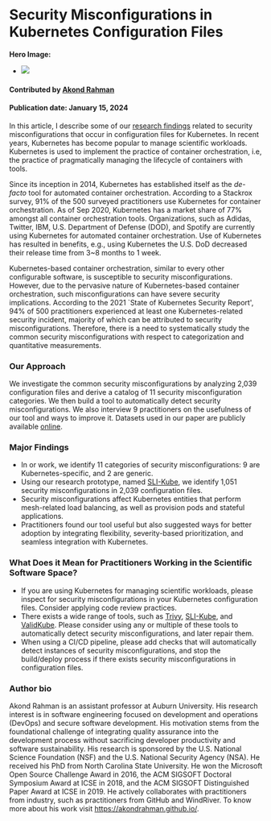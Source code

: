 # Security Misconfigurations in Kubernetes Configuration Files 

**Hero Image:**

 - <img src='../../images/k8s-misconfigs.png' />
 

#### Contributed by [Akond Rahman](https://github.com/akondrahman "Akond Rahman's GitHub Profile")

#### Publication date: January 15, 2024

In this article, I describe some of our [research findings](https://dl.acm.org/doi/10.1145/3579639) related to security misconfigurations that occur in configuration files for Kubernetes. In recent years, Kubernetes has become popular to manage scientific workloads. Kubernetes is used to implement the practice of container orchestration, i.e, the practice of pragmatically managing the lifecycle of containers with tools.   

Since its inception in 2014, Kubernetes has established itself as the *de-facto* tool for automated container orchestration. According to a Stackrox survey, 91% of the 500 surveyed practitioners use Kubernetes for container orchestration. As of Sep 2020, Kubernetes has a market share of 77% amongst all container orchestration tools. Organizations, such as Adidas, Twitter, IBM, U.S. Department of Defense (DOD), and Spotify are currently using Kubernetes for automated container orchestration. Use of Kubernetes has resulted in benefits, e.g., using Kubernetes the U.S. DoD decreased their release time from 3~8 months to 1 week.       

Kubernetes-based container orchestration, similar to every other configurable software, is susceptible to security misconfigurations. However, due to the pervasive nature of Kubernetes-based container orchestration, such misconfigurations can have severe security implications. According to the 2021 `State of Kubernetes Security Report', 94% of 500 practitioners experienced at least one Kubernetes-related security incident, majority of which can be attributed to security misconfigurations. Therefore, there is a need to systematically study the common security misconfigurations with respect to categorization and quantitative measurements. 

### Our Approach 

We investigate the common security misconfigurations by analyzing 2,039 configuration files and derive a catalog of 11 security misconfiguration categories. We then build a tool to automatically detect security misconfigurations. We also interview 9 practitioners on the usefulness of our tool and ways to improve it. Datasets used in our paper are publicly available [online](https://figshare.com/s/bced7c8353853a983cd7).  

### Major Findings 

- In or work, we identify 11 categories of security misconfigurations: 9 are Kubernetes-specific, and 2 are generic. 
- Using our research prototype, named [SLI-Kube](https://hub.docker.com/repository/docker/akondrahman/sli-kube/general), we identify 1,051 security misconfigurations in 2,039 configuration files.  
- Security misconfigurations affect Kubernetes entities that perform mesh-related load balancing, as well as provision pods and stateful applications. 
- Practitioners found our tool useful but also suggested ways for better adoption by integrating flexibility, severity-based prioritization, and seamless integration with Kubernetes. 

### What Does it Mean for Practitioners Working in the Scientific Software Space? 

- If you are using Kubernetes for managing scientific workloads, please inspect for security misconfigurations in your Kubernetes configuration files. Consider applying code review practices. 
- There exists a wide range of tools, such as [Trivy](https://trivy.dev/), [SLI-Kube](https://hub.docker.com/repository/docker/akondrahman/sli-kube/general), and [ValidKube](https://validkube.com/). Please consider using any or multiple of these tools to automatically detect security misconfigurations, and later repair them. 
- When using a CI/CD pipeline, please add checks that will automatically detect instances of security misconfigurations, and stop the build/deploy process if there exists security misconfigurations in configuration files.  

### Author bio

Akond Rahman is an assistant professor at Auburn University. His research interest is in software engineering focused on development and operations (DevOps) and secure software development. His motivation stems from the foundational challenge of integrating quality assurance into the development process without sacrificing developer productivity and software sustainability. His research is sponsored by the U.S. National Science Foundation (NSF) and the U.S. National Security Agency (NSA). He received his PhD from North Carolina State University. He won the Microsoft Open Source Challenge Award in 2016, the ACM SIGSOFT Doctoral Symposium Award at ICSE in 2018, and the ACM SIGSOFT Distinguished Paper Award at ICSE in 2019. He actively collaborates with practitioners from industry, such as practitioners from GitHub and WindRiver. To know more about his work visit https://akondrahman.github.io/.
